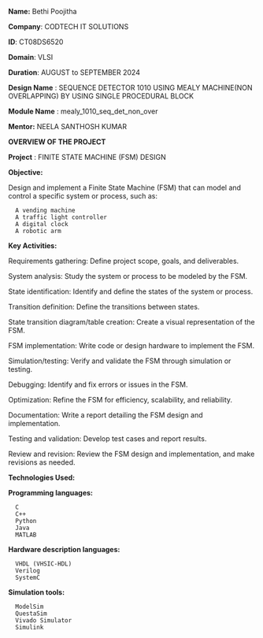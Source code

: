 **Name:** Bethi Poojitha

**Company**: CODTECH IT SOLUTIONS

**ID**: CT08DS6520

**Domain**: VLSI

**Duration**: AUGUST to SEPTEMBER 2024

**Design Name** : SEQUENCE DETECTOR 1010 USING MEALY MACHINE(NON OVERLAPPING) BY USING SINGLE PROCEDURAL BLOCK

**Module Name** : mealy_1010_seq_det_non_over

**Mentor:** NEELA SANTHOSH KUMAR

**OVERVIEW OF THE PROJECT**

**Project** : FINITE STATE MACHINE (FSM) DESIGN




**Objective:**

Design and implement a Finite State Machine (FSM) that can model and control a specific system or process, such as:

      A vending machine
      A traffic light controller
      A digital clock
      A robotic arm
**Key Activities:**

Requirements gathering: Define project scope, goals, and deliverables.

System analysis: Study the system or process to be modeled by the FSM.

State identification: Identify and define the states of the system or process.

Transition definition: Define the transitions between states.

State transition diagram/table creation: Create a visual representation of the FSM.

FSM implementation: Write code or design hardware to implement the FSM.

Simulation/testing: Verify and validate the FSM through simulation or testing.

Debugging: Identify and fix errors or issues in the FSM.

Optimization: Refine the FSM for efficiency, scalability, and reliability.

Documentation: Write a report detailing the FSM design and implementation.

Testing and validation: Develop test cases and report results.

Review and revision: Review the FSM design and implementation, and make revisions as needed.

**Technologies Used:**

**Programming languages:**

      C
      C++
      Python
      Java
      MATLAB
**Hardware description languages:**

      VHDL (VHSIC-HDL)
      Verilog
      SystemC
      
**Simulation tools:**

      ModelSim
      QuestaSim
      Vivado Simulator
      Simulink
